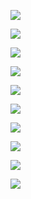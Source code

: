 ![](https://github.com/JonmarCorpuz/Procedures/blob/main/Palo%20Alto%20Firewall/Assets/PA%20Firewall%20Reset%20pt0.PNG)

![](https://github.com/JonmarCorpuz/Procedures/blob/main/Palo%20Alto%20Firewall/Assets/PA%20Firewall%20Reset%20pt00.PNG)

![](https://github.com/JonmarCorpuz/Procedures/blob/main/Palo%20Alto%20Firewall/Assets/PA%20Firewall%20Reset%20pt1.PNG)

![](https://github.com/JonmarCorpuz/Procedures/blob/main/Palo%20Alto%20Firewall/Assets/PA%20Firewall%20Reset%20pt2.PNG)

![](https://github.com/JonmarCorpuz/Procedures/blob/main/Palo%20Alto%20Firewall/Assets/PA%20Firewall%20Reset%20pt3.PNG)

![](https://github.com/JonmarCorpuz/Procedures/blob/main/Palo%20Alto%20Firewall/Assets/PA%20Firewall%20Reset%20pt4.PNG)

![](https://github.com/JonmarCorpuz/Procedures/blob/main/Palo%20Alto%20Firewall/Assets/PA%20Firewall%20Reset%20pt5.PNG)

![](https://github.com/JonmarCorpuz/Procedures/blob/main/Palo%20Alto%20Firewall/Assets/PA%20Firewall%20Reset%20pt6.PNG)

![](https://github.com/JonmarCorpuz/Procedures/blob/main/Palo%20Alto%20Firewall/Assets/PA%20Firewall%20Reset%20pt7.PNG)

![](https://github.com/JonmarCorpuz/Procedures/blob/main/Palo%20Alto%20Firewall/Assets/PA%20Firewall%20Reset%20pt8.PNG)
